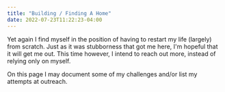 ```yaml
---
title: "Building / Finding A Home"
date: 2022-07-23T11:22:23-04:00
---
```


Yet again I find myself in the position of having to restart my life (largely) from scratch. Just as it was stubborness that got me here, I'm hopeful that it will get me out. This time however, I intend to reach out more, instead of relying only on myself. 

On this page I may document some of my challenges and/or list my attempts at outreach. 
